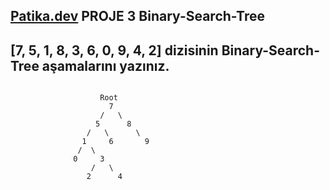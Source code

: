 [Patika.dev](https://www.patika.dev/tr) PROJE 3 Binary-Search-Tree  
---
[7, 5, 1, 8, 3, 6, 0, 9, 4, 2] dizisinin Binary-Search-Tree aşamalarını yazınız.
 --- 
  
```

                    Root
                      7 
                    /   \
                   5      8
                 /   \      \
                1     6       9
               /  \
              0     3
                  /   \
                 2      4
                      
``` 
